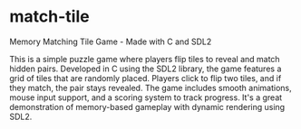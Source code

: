 # match-tile
Memory Matching Tile Game - Made with C and SDL2

This is a simple puzzle game where players flip tiles to reveal and match hidden pairs. Developed in C using the SDL2 library, the game features a grid of tiles that are randomly placed. Players click to flip two tiles, and if they match, the pair stays revealed. The game includes smooth animations, mouse input support, and a scoring system to track progress. It's a great demonstration of memory-based gameplay with dynamic rendering using SDL2.
